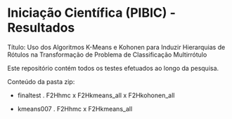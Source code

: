 # Iniciação Científica (PIBIC) - Resultados

Título: Uso dos Algoritmos K-Means e Kohonen para Induzir Hierarquias de Rótulos na Transformação de Problema de Classificação Multirrótulo

Este repositório contém todos os testes efetuados ao longo da pesquisa. 

Conteúdo da pasta zip:

- finaltest
  . F2Hhmc x F2Hkmeans_all x F2Hkohonen_all

- kmeans007
  . F2Hhmc x F2Hkmeans_all
